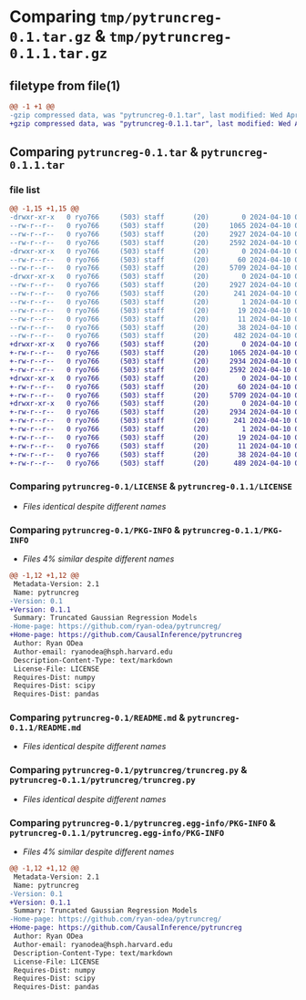 # Comparing `tmp/pytruncreg-0.1.tar.gz` & `tmp/pytruncreg-0.1.1.tar.gz`

## filetype from file(1)

```diff
@@ -1 +1 @@
-gzip compressed data, was "pytruncreg-0.1.tar", last modified: Wed Apr 10 03:03:53 2024, max compression
+gzip compressed data, was "pytruncreg-0.1.1.tar", last modified: Wed Apr 10 03:12:50 2024, max compression
```

## Comparing `pytruncreg-0.1.tar` & `pytruncreg-0.1.1.tar`

### file list

```diff
@@ -1,15 +1,15 @@
-drwxr-xr-x   0 ryo766     (503) staff       (20)        0 2024-04-10 03:03:53.808208 pytruncreg-0.1/
--rw-r--r--   0 ryo766     (503) staff       (20)     1065 2024-04-10 02:46:05.000000 pytruncreg-0.1/LICENSE
--rw-r--r--   0 ryo766     (503) staff       (20)     2927 2024-04-10 03:03:53.808035 pytruncreg-0.1/PKG-INFO
--rw-r--r--   0 ryo766     (503) staff       (20)     2592 2024-04-10 02:46:05.000000 pytruncreg-0.1/README.md
-drwxr-xr-x   0 ryo766     (503) staff       (20)        0 2024-04-10 03:03:53.806822 pytruncreg-0.1/pytruncreg/
--rw-r--r--   0 ryo766     (503) staff       (20)       60 2024-04-10 02:46:05.000000 pytruncreg-0.1/pytruncreg/__init__.py
--rw-r--r--   0 ryo766     (503) staff       (20)     5709 2024-04-10 02:46:05.000000 pytruncreg-0.1/pytruncreg/truncreg.py
-drwxr-xr-x   0 ryo766     (503) staff       (20)        0 2024-04-10 03:03:53.807845 pytruncreg-0.1/pytruncreg.egg-info/
--rw-r--r--   0 ryo766     (503) staff       (20)     2927 2024-04-10 03:03:53.000000 pytruncreg-0.1/pytruncreg.egg-info/PKG-INFO
--rw-r--r--   0 ryo766     (503) staff       (20)      241 2024-04-10 03:03:53.000000 pytruncreg-0.1/pytruncreg.egg-info/SOURCES.txt
--rw-r--r--   0 ryo766     (503) staff       (20)        1 2024-04-10 03:03:53.000000 pytruncreg-0.1/pytruncreg.egg-info/dependency_links.txt
--rw-r--r--   0 ryo766     (503) staff       (20)       19 2024-04-10 03:03:53.000000 pytruncreg-0.1/pytruncreg.egg-info/requires.txt
--rw-r--r--   0 ryo766     (503) staff       (20)       11 2024-04-10 03:03:53.000000 pytruncreg-0.1/pytruncreg.egg-info/top_level.txt
--rw-r--r--   0 ryo766     (503) staff       (20)       38 2024-04-10 03:03:53.808251 pytruncreg-0.1/setup.cfg
--rw-r--r--   0 ryo766     (503) staff       (20)      482 2024-04-10 02:46:05.000000 pytruncreg-0.1/setup.py
+drwxr-xr-x   0 ryo766     (503) staff       (20)        0 2024-04-10 03:12:50.651330 pytruncreg-0.1.1/
+-rw-r--r--   0 ryo766     (503) staff       (20)     1065 2024-04-10 02:46:05.000000 pytruncreg-0.1.1/LICENSE
+-rw-r--r--   0 ryo766     (503) staff       (20)     2934 2024-04-10 03:12:50.651132 pytruncreg-0.1.1/PKG-INFO
+-rw-r--r--   0 ryo766     (503) staff       (20)     2592 2024-04-10 02:46:05.000000 pytruncreg-0.1.1/README.md
+drwxr-xr-x   0 ryo766     (503) staff       (20)        0 2024-04-10 03:12:50.649733 pytruncreg-0.1.1/pytruncreg/
+-rw-r--r--   0 ryo766     (503) staff       (20)       60 2024-04-10 02:46:05.000000 pytruncreg-0.1.1/pytruncreg/__init__.py
+-rw-r--r--   0 ryo766     (503) staff       (20)     5709 2024-04-10 02:46:05.000000 pytruncreg-0.1.1/pytruncreg/truncreg.py
+drwxr-xr-x   0 ryo766     (503) staff       (20)        0 2024-04-10 03:12:50.650877 pytruncreg-0.1.1/pytruncreg.egg-info/
+-rw-r--r--   0 ryo766     (503) staff       (20)     2934 2024-04-10 03:12:50.000000 pytruncreg-0.1.1/pytruncreg.egg-info/PKG-INFO
+-rw-r--r--   0 ryo766     (503) staff       (20)      241 2024-04-10 03:12:50.000000 pytruncreg-0.1.1/pytruncreg.egg-info/SOURCES.txt
+-rw-r--r--   0 ryo766     (503) staff       (20)        1 2024-04-10 03:12:50.000000 pytruncreg-0.1.1/pytruncreg.egg-info/dependency_links.txt
+-rw-r--r--   0 ryo766     (503) staff       (20)       19 2024-04-10 03:12:50.000000 pytruncreg-0.1.1/pytruncreg.egg-info/requires.txt
+-rw-r--r--   0 ryo766     (503) staff       (20)       11 2024-04-10 03:12:50.000000 pytruncreg-0.1.1/pytruncreg.egg-info/top_level.txt
+-rw-r--r--   0 ryo766     (503) staff       (20)       38 2024-04-10 03:12:50.651378 pytruncreg-0.1.1/setup.cfg
+-rw-r--r--   0 ryo766     (503) staff       (20)      489 2024-04-10 03:12:23.000000 pytruncreg-0.1.1/setup.py
```

### Comparing `pytruncreg-0.1/LICENSE` & `pytruncreg-0.1.1/LICENSE`

 * *Files identical despite different names*

### Comparing `pytruncreg-0.1/PKG-INFO` & `pytruncreg-0.1.1/PKG-INFO`

 * *Files 4% similar despite different names*

```diff
@@ -1,12 +1,12 @@
 Metadata-Version: 2.1
 Name: pytruncreg
-Version: 0.1
+Version: 0.1.1
 Summary: Truncated Gaussian Regression Models
-Home-page: https://github.com/ryan-odea/pytruncreg/
+Home-page: https://github.com/CausalInference/pytruncreg
 Author: Ryan ODea
 Author-email: ryanodea@hsph.harvard.edu
 Description-Content-Type: text/markdown
 License-File: LICENSE
 Requires-Dist: numpy
 Requires-Dist: scipy
 Requires-Dist: pandas
```

### Comparing `pytruncreg-0.1/README.md` & `pytruncreg-0.1.1/README.md`

 * *Files identical despite different names*

### Comparing `pytruncreg-0.1/pytruncreg/truncreg.py` & `pytruncreg-0.1.1/pytruncreg/truncreg.py`

 * *Files identical despite different names*

### Comparing `pytruncreg-0.1/pytruncreg.egg-info/PKG-INFO` & `pytruncreg-0.1.1/pytruncreg.egg-info/PKG-INFO`

 * *Files 4% similar despite different names*

```diff
@@ -1,12 +1,12 @@
 Metadata-Version: 2.1
 Name: pytruncreg
-Version: 0.1
+Version: 0.1.1
 Summary: Truncated Gaussian Regression Models
-Home-page: https://github.com/ryan-odea/pytruncreg/
+Home-page: https://github.com/CausalInference/pytruncreg
 Author: Ryan ODea
 Author-email: ryanodea@hsph.harvard.edu
 Description-Content-Type: text/markdown
 License-File: LICENSE
 Requires-Dist: numpy
 Requires-Dist: scipy
 Requires-Dist: pandas
```

